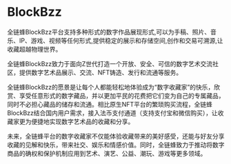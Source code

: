 # BlockBzz

全链蜂BlockBzz平台支持多种形式的数字作品展现形式,可以为手稿、照片、音乐、IP、游戏、视频等任何形式,提供稳定的展示和存储空间,创作和交易可溯源,让收藏超越物理世界。

全链蜂BlockBzz致力于面向Z世代打造一个开放、安全、可信的数字艺术交流社区，提供数字艺术品展示、交流、NFT铸造、发行和流通等服务。

全链蜂BlockBzz的愿景是让每个人都能轻松地体验成为“数字收藏家”的快乐，欣赏、享受任意形式的数字藏品，并以更加平民的花费把它们变为自己的专属藏品，同时不必担心藏品的储存和流通。相比原生NFT平台的繁琐购买流程，全链蜂BlockBzz结合国内用户需求，接入法币支付通道（支持支付宝和微信购买），让收藏家更为便捷地实现数字艺术品的收藏和分享。

未来，全链蜂平台的数字收藏家不仅能体验收藏带来的美好感受，还能与好友分享收藏的见解和快乐，带来社交、娱乐和情感价值。同时，全链蜂致力于推动将数字商品的确权和保护机制应用到艺术、演艺、公益、潮玩、游戏等更多领域。
